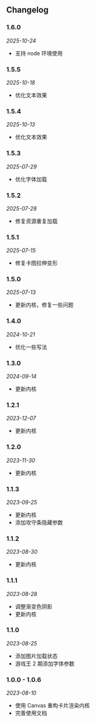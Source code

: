 ## Changelog

### 1.6.0

_2025-10-24_

- 支持 node 环境使用

### 1.5.5

_2025-10-18_

- 优化文本效果

### 1.5.4

_2025-10-13_

- 优化文本效果

### 1.5.3

_2025-07-29_

- 优化字体加载

### 1.5.2

_2025-07-28_

- 修复资源重复加载

### 1.5.1

_2025-07-15_

- 修复卡图拉伸变形

### 1.5.0

_2025-07-13_

- 更新内核，修复一些问题

### 1.4.0

_2024-10-21_

- 优化一些写法

### 1.3.0

_2024-09-14_

- 更新内核

### 1.2.1

_2023-12-07_

- 更新内核

### 1.2.0

_2023-11-30_

- 更新内核

### 1.1.3

_2023-09-25_

- 更新内核
- 添加攻守条隐藏参数

### 1.1.2

_2023-08-30_

- 更新内核

### 1.1.1

_2023-08-28_

- 调整渐变色阴影
- 更新内核

### 1.1.0

_2023-08-25_

- 添加图片加载状态
- 游戏王 2 期添加字体参数

### 1.0.0 - 1.0.6

_2023-08-10_

- 使用 Canvas 重构卡片渲染内核
- 完善使用文档
